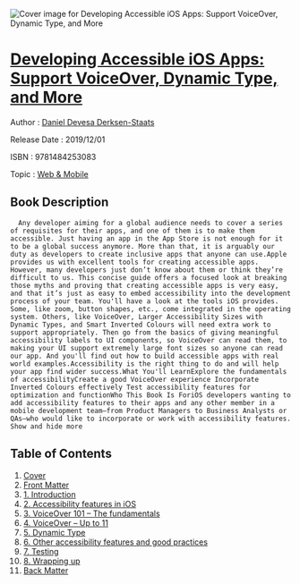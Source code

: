 ![Cover image for Developing Accessible iOS Apps: Support VoiceOver, Dynamic Type, and More](https://imgdetail.ebookreading.net/cover/cover/20200215/EB9781484253083.jpg)

[Developing Accessible iOS Apps: Support VoiceOver, Dynamic Type, and More](https://ebookreading.net/view/book/Developing+Accessible+iOS+Apps%3A+Support+VoiceOver%2C+Dynamic+Type%2C+and+More-EB9781484253083_1.html "Developing Accessible iOS Apps: Support VoiceOver, Dynamic Type, and More")
====================================================================================================================

Author : [Daniel Devesa Derksen-Staats](https://ebookreading.net/search/author/Daniel+Devesa+Derksen-Staats)

Release Date : 2019/12/01

ISBN : 9781484253083

Topic : [Web & Mobile](https://ebookreading.net/search/category/web-mobile)

Book Description
-----------------

      Any developer aiming for a global audience needs to cover a series of requisites for their apps, and one of them is to make them accessible. Just having an app in the App Store is not enough for it to be a global success anymore. More than that, it is arguably our duty as developers to create inclusive apps that anyone can use.Apple provides us with excellent tools for creating accessible apps. However, many developers just don’t know about them or think they’re difficult to us. This concise guide offers a focused look at breaking those myths and proving that creating accessible apps is very easy, and that it’s just as easy to embed accessibility into the development process of your team. You'll have a look at the tools iOS provides. Some, like zoom, button shapes, etc., come integrated in the operating system. Others, like VoiceOver, Larger Accessibility Sizes with Dynamic Types, and Smart Inverted Colours will need extra work to support appropriately. Then go from the basics of giving meaningful accessibility labels to UI components, so VoiceOver can read them, to making your UI support extremely large font sizes so anyone can read our app. And you'll find out how to build accessible apps with real world examples.Accessibility is the right thing to do and will help your app find wider success.What You'll LearnExplore the fundamentals of accessibilityCreate a good VoiceOver experience Incorporate Inverted Colours effectively Test accessibility features for optimization and functionWho This Book Is ForiOS developers wanting to add accessibility features to their apps and any other member in a mobile development team—from Product Managers to Business Analysts or QAs—who would like to incorporate or work with accessibility features.           Show and hide more                
Table of Contents
-----------------

1. [Cover](https://ebookreading.net/view/book/Developing+Accessible+iOS+Apps%3A+Support+VoiceOver%2C+Dynamic+Type%2C+and+More-EB9781484253083_1.html)
1. [Front Matter](https://ebookreading.net/view/book/Developing+Accessible+iOS+Apps%3A+Support+VoiceOver%2C+Dynamic+Type%2C+and+More-EB9781484253083_2.html)
1. [1. Introduction](https://ebookreading.net/view/book/Developing+Accessible+iOS+Apps%3A+Support+VoiceOver%2C+Dynamic+Type%2C+and+More-EB9781484253083_3.html)
1. [2. Accessibility features in iOS](https://ebookreading.net/view/book/Developing+Accessible+iOS+Apps%3A+Support+VoiceOver%2C+Dynamic+Type%2C+and+More-EB9781484253083_4.html)
1. [3. VoiceOver 101 – The fundamentals](https://ebookreading.net/view/book/Developing+Accessible+iOS+Apps%3A+Support+VoiceOver%2C+Dynamic+Type%2C+and+More-EB9781484253083_5.html)
1. [4. VoiceOver – Up to 11](https://ebookreading.net/view/book/Developing+Accessible+iOS+Apps%3A+Support+VoiceOver%2C+Dynamic+Type%2C+and+More-EB9781484253083_6.html)
1. [5. Dynamic Type](https://ebookreading.net/view/book/Developing+Accessible+iOS+Apps%3A+Support+VoiceOver%2C+Dynamic+Type%2C+and+More-EB9781484253083_7.html)
1. [6. Other accessibility features and good practices](https://ebookreading.net/view/book/Developing+Accessible+iOS+Apps%3A+Support+VoiceOver%2C+Dynamic+Type%2C+and+More-EB9781484253083_8.html)
1. [7. Testing](https://ebookreading.net/view/book/Developing+Accessible+iOS+Apps%3A+Support+VoiceOver%2C+Dynamic+Type%2C+and+More-EB9781484253083_9.html)
1. [8. Wrapping up](https://ebookreading.net/view/book/Developing+Accessible+iOS+Apps%3A+Support+VoiceOver%2C+Dynamic+Type%2C+and+More-EB9781484253083_10.html)
1. [Back Matter](https://ebookreading.net/view/book/Developing+Accessible+iOS+Apps%3A+Support+VoiceOver%2C+Dynamic+Type%2C+and+More-EB9781484253083_11.html)
